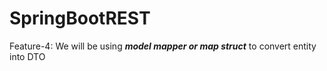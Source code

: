 # SpringBootREST
Feature-4: We will be using **_model mapper or map struct_** to convert entity into DTO